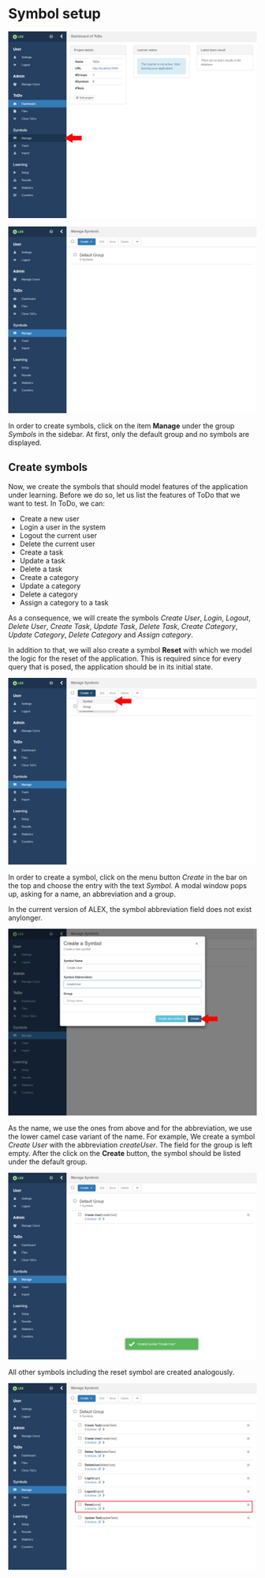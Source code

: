 # Symbol setup

![Project Creation](../../../assets/images/examples/todo/link_symbol_manage.jpg)

![Project Creation](../../../assets/images/examples/todo/manage_symbols.jpg)

In order to create symbols, click on the item __Manage__ under the group _Symbols_ in the sidebar. 
At first, only the default group and no symbols are displayed.

## Create symbols

Now, we create the symbols that should model features of the application under learning. 
Before we do so, let us list the features of ToDo that we want to test. 
In ToDo, we can:

* Create a new user
* Login a user in the system
* Logout the current user
* Delete the current user
* Create a task
* Update a task
* Delete a task
* Create a category
* Update a category
* Delete a category
* Assign a category to a task

As a consequence, we will create the symbols _Create User_, _Login_, _Logout_, _Delete User_, _Create Task_, _Update
Task_, _Delete Task_, _Create Category_, _Update Category_, _Delete Category_ and _Assign category_.

In addition to that, we will also create a symbol __Reset__ with which we model the logic for the reset of the application. 
This is required since for every query that is posed, the application should be in its initial state.

![Project Creation](../../../assets/images/examples/todo/manage_symbols_arrow_create_symbol.jpg)

In order to create a symbol, click on the menu button _Create_ in the bar on the top and choose the entry with the text _Symbol_. 
A modal window pops up, asking for a name, an abbreviation and a group.

<div class="alert alert-info">
    In the current version of ALEX, the symbol abbreviation field does not exist anylonger.
</div>

![Project Creation](../../../assets/images/examples/todo/symbol_create.jpg)

As the name, we use the ones from above and for the abbreviation, we use the lower camel case variant of the name.
For example, We create a symbol _Create User_ with the abbreviation _createUser_. 
The field for the group is left empty. 
After the click on the __Create__ button, the symbol should be listed under the default group.

![Project Creation](../../../assets/images/examples/todo/symbol_created.jpg)

All other symbols including the reset symbol are created analogously.

![Project Creation](../../../assets/images/examples/todo/manage_symbols_highlight_reset.jpg)
